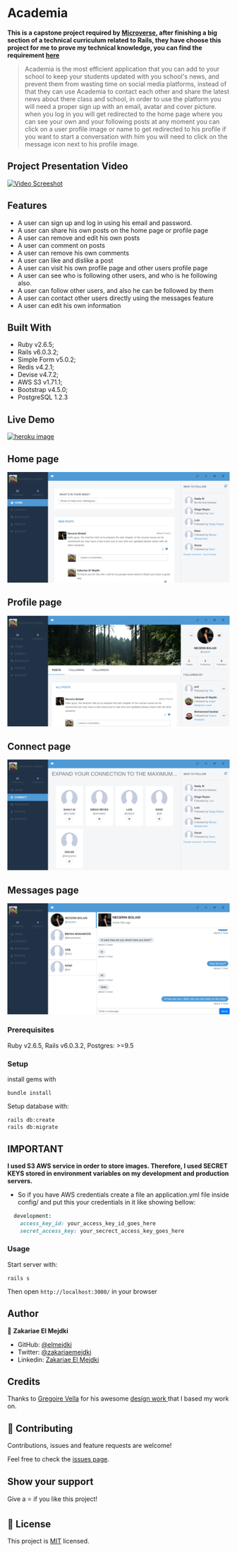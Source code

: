 # Academia

**This is a capstone project required by [Microverse](https://www.microverse.org/), after finishing a big section of a technical curriculum related to Rails, they have choose this project for me to prove my technical knowledge, you can find the requirement [here](https://www.notion.so/Twitter-redesign-f8a8d48453d54d1a949bb0ceab4c8718)**

> Academia is the most efficient application that you can add to your school to keep your students updated with you school's news, and prevent them from wasting time on social media platforms, instead of that they can use Academia to contact each other and share the latest news about there class and school, in order to use the platform you will need a proper sign up with an email, avatar and cover picture. when you log in you will get redirected to the home page where you can see your own and your following posts at any moment you can click on a user profile image or name to get redirected to his profile if you want to start a conversation with him you will need to click on the message icon next to his profile image.

## Project Presentation Video
[![Video Screeshot](https://user-images.githubusercontent.com/34653764/86858370-6fc63e80-c0b8-11ea-843d-95dd6d3a7d85.png)](https://www.loom.com/share/d731c98d7a0a4fe198fb9a7a7275ee77)


## Features

- A user can sign up and log in using his email and password.
- A user can share his own posts on the home page or profile page
- A user can remove and edit his own posts
- A user can comment on posts
- A user can remove his own comments
- A user can like and dislike a post
- A user can visit his own profile page and other users profile page
- A user can see who is following other users, and who is he following also.
- A user can follow other users, and also he can be followed by them
- A user can contact other users directly using the messages feature
- A user can edit his own information



## Built With

- Ruby v2.6.5;
- Rails v6.0.3.2;
- Simple Form v5.0.2;
- Redis v4.2.1;
- Devise v4.7.2;
- AWS S3 v1.71.1;
- Bootstrap v4.5.0;
- PostgreSQL 1.2.3



## Live Demo

[![heroku image](https://user-images.githubusercontent.com/34653764/84539874-2fa7b200-acec-11ea-845d-850aeebf2b27.png)](https://academiaz.herokuapp.com/)



## Home page

![image-20200708000106050](app/assets/images/home-page.png)



## Profile page

![image-20200708000238060](app/assets/images/profile-page.png)



## Connect page

![image-20200708000620964](app/assets/images/connect-page.png)



## Messages page

![image-20200708000333124](app/assets/images/messages-page.png)



### Prerequisites

Ruby v2.6.5, Rails v6.0.3.2, Postgres: >=9.5

### Setup

install gems with

```
bundle install
```

Setup database with:

```
rails db:create
rails db:migrate
```



## IMPORTANT

**I used S3 AWS service in order to store images. Therefore, I used SECRET KEYS stored in environment variables on my development and production servers.**

- So if you have AWS credentials create a file an application.yml file inside config/ and put this your credentials in it like showing bellow:

```ruby
  development:
    access_key_id: your_access_key_id_goes_here
    secret_access_key: your_secrect_access_key_goes_here
```

### Usage

Start server with:

```
rails s
```

Then open `http://localhost:3000/` in your browser

## Author

👤 **Zakariae El Mejdki**

- GitHub: [@elmejdki](https://github.com/elmejdki)
- Twitter: [@zakariaemejdki](https://twitter.com/zakariaemejdki)
- Linkedin: [Zakariae El Mejdki](https://www.linkedin.com/in/zakariaeelmejdki/)

## Credits

Thanks to [Gregoire Vella](https://www.behance.net/gregoirevella) for his awesome [design work ](https://www.behance.net/gallery/14286087/Twitter-Redesign-of-UI-details) that I based my work on.

## 🤝 Contributing

Contributions, issues and feature requests are welcome!

Feel free to check the [issues page](issues/).

## Show your support

Give a ⭐️ if you like this project!

## 📝 License

This project is [MIT](lic.url) licensed.
